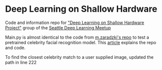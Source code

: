 # Deep Learning on Shallow Hardware

Code and information repo for ["Deep Learning on Shallow Hardware Project"](https://github.com/deepseattle/projects/blob/master/DeepLearningOnShallowHardware.md) group of the [Seattle Deep Learning Meetup](https://www.meetup.com/Seattle-Deep-Learning-Meetup/)


Main.py is almost identical to the code from [m.zaradzki's repo](https://github.com/mzaradzki/neuralnets/tree/master/vgg_faces_keras) to test a pretrained celebrity facial recognition model. This [article](https://aboveintelligent.com/face-recognition-with-keras-and-opencv-2baf2a83b799) explains the repo and code.

To find the closest celebrity match to a user supplied image, updated the path in line 222
